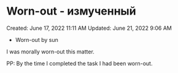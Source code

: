 # Worn-out - измученный

Created: June 17, 2022 11:11 AM
Updated: June 21, 2022 9:06 AM

- Worn-out by sun

I was morally worn-out this matter.

PP: By the time I completed the task I had been worn-out.